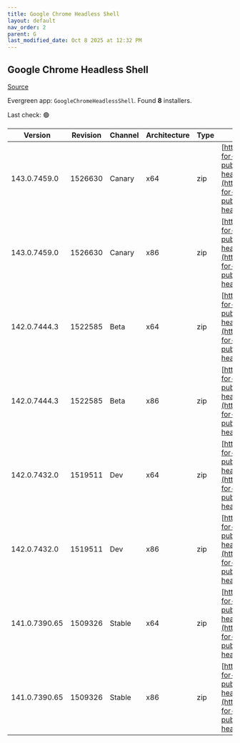 ```yaml
---
title: Google Chrome Headless Shell
layout: default
nav_order: 2
parent: G
last_modified_date: Oct 8 2025 at 12:32 PM
---
```


## Google Chrome Headless Shell

[Source](https://googlechromelabs.github.io/chrome-for-testing/)

Evergreen app: `GoogleChromeHeadlessShell`. Found **8** installers.

Last check: 🟢

| Version       | Revision | Channel | Architecture | Type | URI                                                                                                                                                                                                                          |
| ------------- | -------- | ------- | ------------ | ---- | ---------------------------------------------------------------------------------------------------------------------------------------------------------------------------------------------------------------------------- |
| 143.0.7459.0  | 1526630  | Canary  | x64          | zip  | [https://storage.googleapis.com/chrome-for-testing-public/143.0.7459.0/win64/chrome-headless-shell-win64.zip](https://storage.googleapis.com/chrome-for-testing-public/143.0.7459.0/win64/chrome-headless-shell-win64.zip)   |
| 143.0.7459.0  | 1526630  | Canary  | x86          | zip  | [https://storage.googleapis.com/chrome-for-testing-public/143.0.7459.0/win32/chrome-headless-shell-win32.zip](https://storage.googleapis.com/chrome-for-testing-public/143.0.7459.0/win32/chrome-headless-shell-win32.zip)   |
| 142.0.7444.3  | 1522585  | Beta    | x64          | zip  | [https://storage.googleapis.com/chrome-for-testing-public/142.0.7444.3/win64/chrome-headless-shell-win64.zip](https://storage.googleapis.com/chrome-for-testing-public/142.0.7444.3/win64/chrome-headless-shell-win64.zip)   |
| 142.0.7444.3  | 1522585  | Beta    | x86          | zip  | [https://storage.googleapis.com/chrome-for-testing-public/142.0.7444.3/win32/chrome-headless-shell-win32.zip](https://storage.googleapis.com/chrome-for-testing-public/142.0.7444.3/win32/chrome-headless-shell-win32.zip)   |
| 142.0.7432.0  | 1519511  | Dev     | x64          | zip  | [https://storage.googleapis.com/chrome-for-testing-public/142.0.7432.0/win64/chrome-headless-shell-win64.zip](https://storage.googleapis.com/chrome-for-testing-public/142.0.7432.0/win64/chrome-headless-shell-win64.zip)   |
| 142.0.7432.0  | 1519511  | Dev     | x86          | zip  | [https://storage.googleapis.com/chrome-for-testing-public/142.0.7432.0/win32/chrome-headless-shell-win32.zip](https://storage.googleapis.com/chrome-for-testing-public/142.0.7432.0/win32/chrome-headless-shell-win32.zip)   |
| 141.0.7390.65 | 1509326  | Stable  | x64          | zip  | [https://storage.googleapis.com/chrome-for-testing-public/141.0.7390.65/win64/chrome-headless-shell-win64.zip](https://storage.googleapis.com/chrome-for-testing-public/141.0.7390.65/win64/chrome-headless-shell-win64.zip) |
| 141.0.7390.65 | 1509326  | Stable  | x86          | zip  | [https://storage.googleapis.com/chrome-for-testing-public/141.0.7390.65/win32/chrome-headless-shell-win32.zip](https://storage.googleapis.com/chrome-for-testing-public/141.0.7390.65/win32/chrome-headless-shell-win32.zip) |
